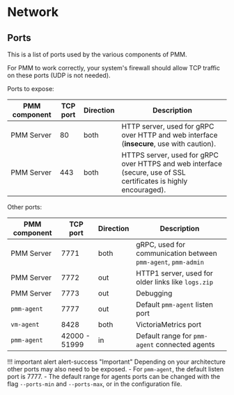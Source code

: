 # Network

## Ports

This is a list of ports used by the various components of PMM.

For PMM to work correctly, your system's firewall should allow TCP traffic on these ports (UDP is not needed).

Ports to expose:

PMM component | TCP port      | Direction     | Description
--------------|---------------|---------------|------
PMM Server    |   80          | both          | HTTP server, used for gRPC over HTTP and web interface (**insecure**, use with caution).
PMM Server    |  443          | both          | HTTPS server, used for gRPC over HTTPS and web interface (secure, use of SSL certificates is highly encouraged).

Other ports:

PMM component | TCP port      | Direction     | Description
--------------|---------------|---------------|------
PMM Server    | 7771          | both          | gRPC, used for communication between `pmm-agent`, `pmm-admin`
PMM Server    | 7772          | out           | HTTP1 server, used for older links like `logs.zip`
PMM Server    | 7773          | out           | Debugging
`pmm-agent`   | 7777          | out           | Default `pmm-agent` listen port
`vm-agent`    | 8428          | both          | VictoriaMetrics port
`pmm-agent`   | 42000 - 51999 | in            | Default range for `pmm-agent` connected agents

!!! important alert alert-success "Important"
    Depending on your architecture other ports may also need to be exposed.
    - For `pmm-agent`, the default listen port is 7777.
    - The default range for agents ports can be changed with the flag `--ports-min` and  `--ports-max`, or in the configuration file.
